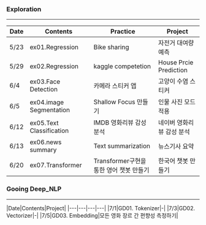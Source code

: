 ### Exploration
---
|Date|Contents|Practice|Project|
|---|---|---|---|
|5/23|ex01.Regression|Bike sharing|자전거 대여량 예측|
|5/29|ex02.Regression|kaggle competetion|House Prcie Prediction|
|6/4|ex03.Face Detection|카메라 스티커 앱|고양이 수염 스티커|
|6/5|ex04.image Segmentation|Shallow Focus 만들기|인물 사진 모드 적용|
|6/12|ex05.Text Classification|IMDB 영화리뷰 감성 분석|네이버 영화리뷰 감성 분석|
|6/13|ex06.news summary|Text summarization|뉴스기사 요약|
|6/20|ex07.Transformer|Transformer구현을 통한 영어 챗봇 만들기|한국어 챗봇 만들기


### Gooing Deep_NLP
---
|Date|Contents|Project|
|---|---|---|---|
|7/1|GD01. Tokenizer|-|
|7/3|GD02. Vectorizer|-|
|7/5|GD03. Embedding|모든 영화 장르 간 편향성 측정하기|
